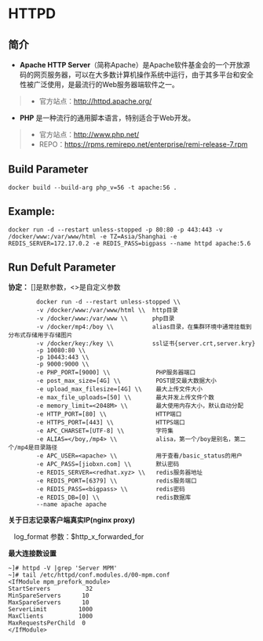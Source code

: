HTTPD
===
## 简介
* **Apache HTTP Server**（简称Apache）是Apache软件基金会的一个开放源码的网页服务器，可以在大多数计算机操作系统中运行，由于其多平台和安全性被广泛使用，是最流行的Web服务器端软件之一。
> * 官方站点：http://httpd.apache.org/
* **PHP** 是一种流行的通用脚本语言，特别适合于Web开发。
> * 官方站点：http://www.php.net/
> * REPO：https://rpms.remirepo.net/enterprise/remi-release-7.rpm

## Build Parameter

    docker build --build-arg php_v=56 -t apache:56 .

## Example:

    docker run -d --restart unless-stopped -p 80:80 -p 443:443 -v /docker/www:/var/www/html -e TZ=Asia/Shanghai -e REDIS_SERVER=172.17.0.2 -e REDIS_PASS=bigpass --name httpd apache:5.6

## Run Defult Parameter
**协定：** []是默参数，<>是自定义参数

			docker run -d --restart unless-stopped \\
			-v /docker/www:/var/www/html \\  http目录
			-v /docker/www:/var/www \\       php目录
			-v /docker/mp4:/boy \\           alias目录，在集群环境中通常挂载到分布式存储用于存储图片
			-v /docker/key:/key \\           ssl证书{server.crt,server.kry}
			-p 10080:80 \\   
			-p 10443:443 \\
			-p 9000:9000 \\
			-e PHP_PORT=[9000] \\             PHP服务器端口
			-e post_max_size=[4G] \\          POST提交最大数据大小
			-e upload_max_filesize=[4G] \\    最大上传文件大小
			-e max_file_uploads=[50] \\       最大并发上传文件个数
			-e memory_limit=<2048M> \\        最大使用内存大小，默认自动分配
			-e HTTP_PORT=[80] \\              HTTP端口
			-e HTTPS_PORT=[443] \\            HTTPS端口
			-e APC_CHARSET=[UTF-8] \\         字符集
			-e ALIAS=</boy,/mp4> \\           alisa，第一个/boy是别名，第二个/mp4是目录路径
			-e APC_USER=<apache> \\           用于查看/basic_status的用户
			-e APC_PASS=[jiobxn.com] \\       默认密码
			-e REDIS_SERVER=<redhat.xyz> \\   redis服务器地址
			-e REDIS_PORT=[6379] \\           redis服务端口
			-e REDIS_PASS=<bigpass> \\        redis密码
			-e REDIS_DB=[0] \\                redis数据库
			--name apache apache

**关于日志记录客户端真实IP(nginx proxy)**

    log_format 参数：$http_x_forwarded_for

**最大连接数设置**

	~]# httpd -V |grep 'Server MPM'
	~]# tail /etc/httpd/conf.modules.d/00-mpm.conf
	<IfModule mpm_prefork_module>
	StartServers          32
	MinSpareServers      10
	MaxSpareServers      10
	ServerLimit         1000
	MaxClients          1000
	MaxRequestsPerChild  0
	</IfModule>
